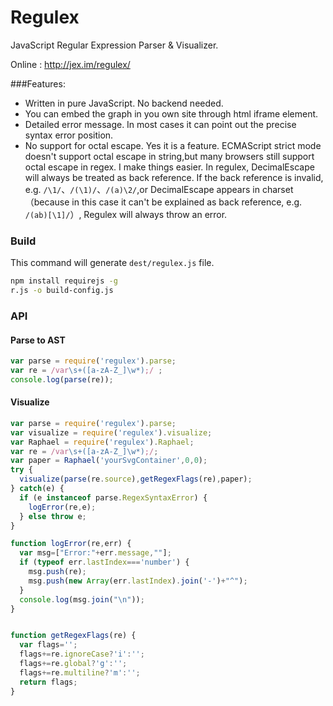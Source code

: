 Regulex
=======

JavaScript Regular Expression Parser & Visualizer.

Online : http://jex.im/regulex/

###Features:
- Written in pure JavaScript. No backend needed.
- You can embed the graph in you own site through html iframe element.
- Detailed error message. In most cases it can point out the precise syntax error position.
- No support for octal escape. Yes it is a feature. ECMAScript strict mode doesn't support octal escape in string,but many browsers still support octal escape in regex. I make things easier. In regulex,  DecimalEscape will always be treated as back reference. If the back reference is invalid, e.g. `/\1/`、`/(\1)/`、`/(a)\2/`,or DecimalEscape appears in charset（because in this case it can't be explained as back reference, e.g. `/(ab)[\1]/`）, Regulex will always throw an error.

### Build

This command will generate `dest/regulex.js` file.
```bash
npm install requirejs -g
r.js -o build-config.js
```


### API

#### Parse to AST
```javascript
var parse = require('regulex').parse;
var re = /var\s+([a-zA-Z_]\w*);/ ;
console.log(parse(re));
```

#### Visualize
```javascript
var parse = require('regulex').parse;
var visualize = require('regulex').visualize;
var Raphael = require('regulex').Raphael;
var re = /var\s+([a-zA-Z_]\w*);/;
var paper = Raphael('yourSvgContainer',0,0);
try {
  visualize(parse(re.source),getRegexFlags(re),paper);
} catch(e) {
  if (e instanceof parse.RegexSyntaxError) {
    logError(re,e);
  } else throw e;
}

function logError(re,err) {
  var msg=["Error:"+err.message,""];
  if (typeof err.lastIndex==='number') {
    msg.push(re);
    msg.push(new Array(err.lastIndex).join('-')+"^");
  }
  console.log(msg.join("\n"));
}


function getRegexFlags(re) {
  var flags='';
  flags+=re.ignoreCase?'i':'';
  flags+=re.global?'g':'';
  flags+=re.multiline?'m':'';
  return flags;
}
```
